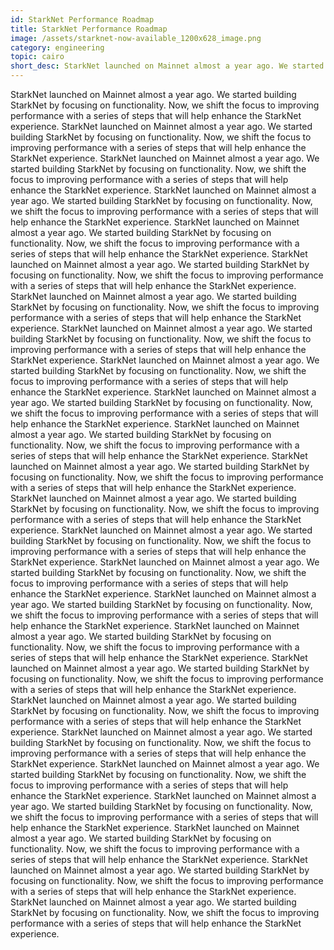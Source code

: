 ```yaml
---
id: StarkNet Performance Roadmap
title: StarkNet Performance Roadmap
image: /assets/starknet-now-available_1200x628_image.png
category: engineering
topic: cairo
short_desc: StarkNet launched on Mainnet almost a year ago. We started building StarkNet by focusing on functionality. Now, we shift the focus to improving performance with a series of steps that will help enhance the StarkNet experience. ---
---
```


StarkNet launched on Mainnet almost a year ago. We started building StarkNet by focusing on functionality. Now, we shift the focus to improving performance with a series of steps that will help enhance the StarkNet experience. StarkNet launched on Mainnet almost a year ago. We started building StarkNet by focusing on functionality. Now, we shift the focus to improving performance with a series of steps that will help enhance the StarkNet experience. StarkNet launched on Mainnet almost a year ago. We started building StarkNet by focusing on functionality. Now, we shift the focus to improving performance with a series of steps that will help enhance the StarkNet experience. StarkNet launched on Mainnet almost a year ago. We started building StarkNet by focusing on functionality. Now, we shift the focus to improving performance with a series of steps that will help enhance the StarkNet experience. StarkNet launched on Mainnet almost a year ago. We started building StarkNet by focusing on functionality. Now, we shift the focus to improving performance with a series of steps that will help enhance the StarkNet experience. StarkNet launched on Mainnet almost a year ago. We started building StarkNet by focusing on functionality. Now, we shift the focus to improving performance with a series of steps that will help enhance the StarkNet experience. StarkNet launched on Mainnet almost a year ago. We started building StarkNet by focusing on functionality. Now, we shift the focus to improving performance with a series of steps that will help enhance the StarkNet experience. StarkNet launched on Mainnet almost a year ago. We started building StarkNet by focusing on functionality. Now, we shift the focus to improving performance with a series of steps that will help enhance the StarkNet experience. StarkNet launched on Mainnet almost a year ago. We started building StarkNet by focusing on functionality. Now, we shift the focus to improving performance with a series of steps that will help enhance the StarkNet experience. StarkNet launched on Mainnet almost a year ago. We started building StarkNet by focusing on functionality. Now, we shift the focus to improving performance with a series of steps that will help enhance the StarkNet experience. StarkNet launched on Mainnet almost a year ago. We started building StarkNet by focusing on functionality. Now, we shift the focus to improving performance with a series of steps that will help enhance the StarkNet experience. StarkNet launched on Mainnet almost a year ago. We started building StarkNet by focusing on functionality. Now, we shift the focus to improving performance with a series of steps that will help enhance the StarkNet experience. StarkNet launched on Mainnet almost a year ago. We started building StarkNet by focusing on functionality. Now, we shift the focus to improving performance with a series of steps that will help enhance the StarkNet experience. StarkNet launched on Mainnet almost a year ago. We started building StarkNet by focusing on functionality. Now, we shift the focus to improving performance with a series of steps that will help enhance the StarkNet experience. StarkNet launched on Mainnet almost a year ago. We started building StarkNet by focusing on functionality. Now, we shift the focus to improving performance with a series of steps that will help enhance the StarkNet experience. StarkNet launched on Mainnet almost a year ago. We started building StarkNet by focusing on functionality. Now, we shift the focus to improving performance with a series of steps that will help enhance the StarkNet experience. StarkNet launched on Mainnet almost a year ago. We started building StarkNet by focusing on functionality. Now, we shift the focus to improving performance with a series of steps that will help enhance the StarkNet experience. StarkNet launched on Mainnet almost a year ago. We started building StarkNet by focusing on functionality. Now, we shift the focus to improving performance with a series of steps that will help enhance the StarkNet experience. StarkNet launched on Mainnet almost a year ago. We started building StarkNet by focusing on functionality. Now, we shift the focus to improving performance with a series of steps that will help enhance the StarkNet experience. StarkNet launched on Mainnet almost a year ago. We started building StarkNet by focusing on functionality. Now, we shift the focus to improving performance with a series of steps that will help enhance the StarkNet experience. StarkNet launched on Mainnet almost a year ago. We started building StarkNet by focusing on functionality. Now, we shift the focus to improving performance with a series of steps that will help enhance the StarkNet experience. StarkNet launched on Mainnet almost a year ago. We started building StarkNet by focusing on functionality. Now, we shift the focus to improving performance with a series of steps that will help enhance the StarkNet experience. StarkNet launched on Mainnet almost a year ago. We started building StarkNet by focusing on functionality. Now, we shift the focus to improving performance with a series of steps that will help enhance the StarkNet experience. StarkNet launched on Mainnet almost a year ago. We started building StarkNet by focusing on functionality. Now, we shift the focus to improving performance with a series of steps that will help enhance the StarkNet experience. StarkNet launched on Mainnet almost a year ago. We started building StarkNet by focusing on functionality. Now, we shift the focus to improving performance with a series of steps that will help enhance the StarkNet experience.